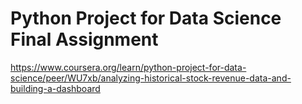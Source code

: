 # Python Project for Data Science Final Assignment

https://www.coursera.org/learn/python-project-for-data-science/peer/WU7xb/analyzing-historical-stock-revenue-data-and-building-a-dashboard
